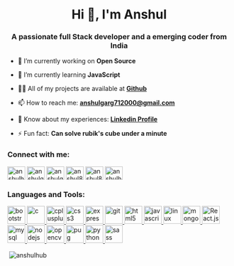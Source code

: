 <h1 align="center">Hi 👋, I'm Anshul</h1>
<h3 align="center">A passionate full Stack developer and a emerging coder from India</h3>

- 🔭 I’m currently working on **Open Source**

- 🌱 I’m currently learning **JavaScript**

- 👨‍💻 All of my projects are available at [**Github**](https://github.com/anshulhub)

- 📫 How to reach me: **anshulgarg712000@gmail.com**

- 📄 Know about my experiences: [**Linkedin Profile**](https://www.linkedin.com/in/anshulgarg712000/)

- ⚡ Fun fact: **Can solve rubik's cube under a minute**

<h3 align="left">Connect with me:</h3>
<p align="left">
<a href="https://github.com/anshulhub" target="blank"><img align="center" src="https://cdn.jsdelivr.net/npm/simple-icons@3.0.1/icons/github.svg" alt="anshulhub" height="30" width="40" /></a>
<a href="https://linkedin.com/in/anshulgarg712000" target="blank"><img align="center" src="https://cdn.jsdelivr.net/npm/simple-icons@3.0.1/icons/linkedin.svg" alt="anshulgarg712000" height="30" width="40" /></a>
<a href="https://fb.com/anshulgarg712000" target="blank"><img align="center" src="https://cdn.jsdelivr.net/npm/simple-icons@3.0.1/icons/facebook.svg" alt="anshulgarg712000" height="30" width="40" /></a>
<a href="https://dev.to/anshulhub" target="blank"><img align="center" src="https://cdn.jsdelivr.net/npm/simple-icons@3.13.0/icons/dev-dot-to.svg" alt="anshul895" height="30" width="40" /></a> 
<a href="https://twitter.com/AnshulG58961975" target="blank"><img align="center" src="https://cdn.jsdelivr.net/npm/simple-icons@3.13.0/icons/twitter.svg" alt="anshul895" height="30" width="40" /></a>
<a href="https://instagram.com/anshul895" target="blank"><img align="center" src="https://cdn.jsdelivr.net/npm/simple-icons@3.0.1/icons/instagram.svg" alt="anshulhub" height="30" width="40" /></a>

</p>

<h3 align="left">Languages and Tools:</h3>
<p align="left"> <a href="https://getbootstrap.com" target="_blank"> <img src="https://upload.wikimedia.org/wikipedia/commons/b/b2/Bootstrap_logo.svg" alt="bootstrap" width="40" height="40"/> </a> <a href="https://www.cprogramming.com/" target="_blank"> <img src="https://upload.wikimedia.org/wikipedia/commons/archive/3/35/20190417225046%21The_C_Programming_Language_logo.svg" alt="c" width="40" height="40"/> </a> <a href="https://www.w3schools.com/cpp/" target="_blank"> <img src="https://cdn.worldvectorlogo.com/logos/c.svg" alt="cplusplus" width="40" height="40"/> </a> <a href="https://www.w3schools.com/css/" target="_blank"> <img src="https://cdn.worldvectorlogo.com/logos/css3.svg" alt="css3" width="40" height="40"/> </a> <a href="https://expressjs.com" target="_blank"> <img src="https://upload.wikimedia.org/wikipedia/commons/archive/6/64/20170429090804%21Expressjs.png" alt="express" width="40" height="40"/> </a> <a href="https://git-scm.com/" target="_blank"> <img src="https://www.vectorlogo.zone/logos/git-scm/git-scm-icon.svg" alt="git" width="40" height="40"/> </a> <a href="https://www.w3.org/html/" target="_blank"> <img src="http://cdn.worldvectorlogo.com/logos/html5.svg" alt="html5" width="40" height="40"/> </a> <a href="https://developer.mozilla.org/en-US/docs/Web/JavaScript" target="_blank"> <img src="https://upload.wikimedia.org/wikipedia/commons/6/6a/JavaScript-logo.png" alt="javascript" width="40" height="40"/> </a> <a href="https://www.linux.org/" target="_blank"> <img src="https://cdn.worldvectorlogo.com/logos/linux.svg" alt="linux" width="40" height="40"/> </a> <a href="https://www.mongodb.com/" target="_blank"> <img src="https://upload.wikimedia.org/wikipedia/commons/9/93/MongoDB_Logo.svg" alt="mongodb" width="40" height="40"/> </a> <a href="https://reactjs.org/" target="_blank"> <img src="https://upload.wikimedia.org/wikipedia/commons/a/a7/React-icon.svg" alt="React.js" width="40" height="40"/> </a> <a href="https://www.mysql.com/" target="_blank"> <img src="https://www.mysql.com/common/logos/logo-mysql-170x115.png" alt="mysql" width="40" height="40"/> </a> <a href="https://nodejs.org" target="_blank"> <img src="https://upload.wikimedia.org/wikipedia/commons/d/d9/Node.js_logo.svg" alt="nodejs" width="40" height="40"/> </a> <a href="https://opencv.org/" target="_blank"> <img src="https://www.vectorlogo.zone/logos/opencv/opencv-icon.svg" alt="opencv" width="40" height="40"/> </a> <a href="https://pugjs.org" target="_blank"> <img src="https://cdn.worldvectorlogo.com/logos/pug.svg" alt="pug" width="40" height="40"/> </a> <a href="https://www.python.org" target="_blank"> <img src="https://upload.wikimedia.org/wikipedia/commons/c/c3/Python-logo-notext.svg" alt="python" width="40" height="40"/> </a> <a href="https://sass-lang.com" target="_blank"> <img src="https://upload.wikimedia.org/wikipedia/commons/9/96/Sass_Logo_Color.svg" alt="sass" width="40" height="40"/> </a> </p>

<p>&nbsp;<img align="center" src="https://github-readme-stats.vercel.app/api?username=anshulhub&show_icons=true&locale=en" alt="anshulhub" /></p>
